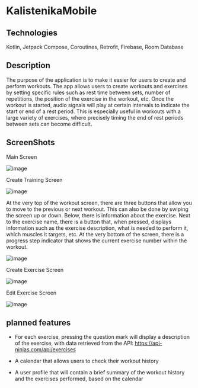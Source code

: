 # KalistenikaMobile

## Technologies

Kotlin, Jetpack Compose, Coroutines, Retrofit, Firebase, Room Database

## Description

The purpose of the application is to make it easier for users to create and perform workouts. The app allows users to create workouts and exercises by setting specific rules such as rest time between sets, number of repetitions, the position of the exercise in the workout, etc. Once the workout is started, audio signals will play at certain intervals to indicate the start or end of a rest period. This is especially useful in workouts with a large variety of exercises, where precisely timing the end of rest periods between sets can become difficult.

## ScreenShots

Main Screen

![image](https://github.com/user-attachments/assets/1da6915c-5a39-4b27-9a62-79ca701e85c2)

Create Training Screen

![image](https://github.com/user-attachments/assets/08286486-4fab-4e15-94da-4072e21c4937)

At the very top of the workout screen, there are three buttons that allow you to move to the previous or next workout. This can also be done by swiping the screen up or down. Below, there is information about the exercise. Next to the exercise name, there is a button that, when pressed, displays information such as the exercise description, what is needed to perform it, which muscles it targets, etc. At the very bottom of the screen, there is a progress step indicator that shows the current exercise number within the workout.

![image](https://github.com/user-attachments/assets/3ec28b11-b9e2-4009-be48-413c6e32c2b5)

Create Exercise Screen

![image](https://github.com/user-attachments/assets/ee0adc07-d517-4e99-9912-62b134bd5a1c)

Edit Exercise Screen

![image](https://github.com/user-attachments/assets/ddd31899-514f-4d9e-bc53-015af17b74b8)


## planned features

- For each exercise, pressing the question mark will display a description of the exercise, with data retrieved from the API: https://api-ninjas.com/api/exercises

- A calendar that allows users to check their workout history

- A user profile that will contain a brief summary of the workout history and the exercises performed, based on the calendar
